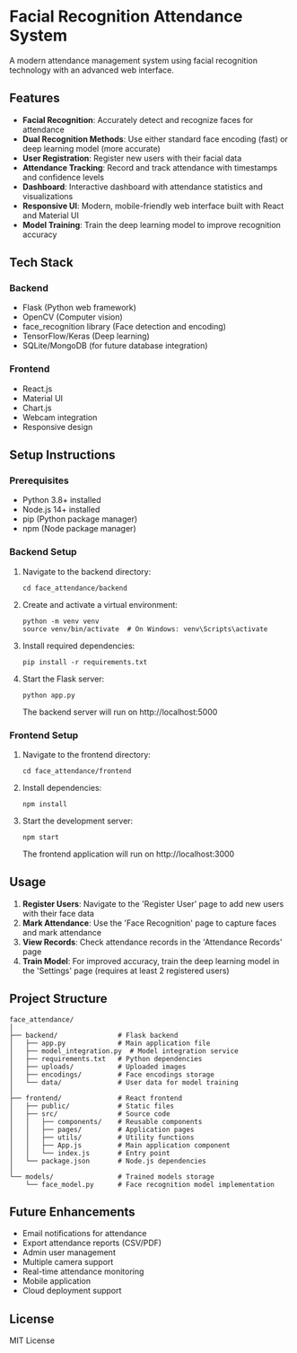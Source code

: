 # Facial Recognition Attendance System

A modern attendance management system using facial recognition technology with an advanced web interface.

## Features

- **Facial Recognition**: Accurately detect and recognize faces for attendance
- **Dual Recognition Methods**: Use either standard face encoding (fast) or deep learning model (more accurate) 
- **User Registration**: Register new users with their facial data
- **Attendance Tracking**: Record and track attendance with timestamps and confidence levels
- **Dashboard**: Interactive dashboard with attendance statistics and visualizations
- **Responsive UI**: Modern, mobile-friendly web interface built with React and Material UI
- **Model Training**: Train the deep learning model to improve recognition accuracy

## Tech Stack

### Backend
- Flask (Python web framework)
- OpenCV (Computer vision)
- face_recognition library (Face detection and encoding)
- TensorFlow/Keras (Deep learning)
- SQLite/MongoDB (for future database integration)

### Frontend
- React.js
- Material UI
- Chart.js
- Webcam integration
- Responsive design

## Setup Instructions

### Prerequisites
- Python 3.8+ installed
- Node.js 14+ installed
- pip (Python package manager)
- npm (Node package manager)

### Backend Setup

1. Navigate to the backend directory:
   ```
   cd face_attendance/backend
   ```

2. Create and activate a virtual environment:
   ```
   python -m venv venv
   source venv/bin/activate  # On Windows: venv\Scripts\activate
   ```

3. Install required dependencies:
   ```
   pip install -r requirements.txt
   ```

4. Start the Flask server:
   ```
   python app.py
   ```
   The backend server will run on http://localhost:5000

### Frontend Setup

1. Navigate to the frontend directory:
   ```
   cd face_attendance/frontend
   ```

2. Install dependencies:
   ```
   npm install
   ```

3. Start the development server:
   ```
   npm start
   ```
   The frontend application will run on http://localhost:3000

## Usage

1. **Register Users**: Navigate to the 'Register User' page to add new users with their face data
2. **Mark Attendance**: Use the 'Face Recognition' page to capture faces and mark attendance
3. **View Records**: Check attendance records in the 'Attendance Records' page
4. **Train Model**: For improved accuracy, train the deep learning model in the 'Settings' page (requires at least 2 registered users)

## Project Structure

```
face_attendance/
│
├── backend/               # Flask backend
│   ├── app.py             # Main application file
│   ├── model_integration.py  # Model integration service
│   ├── requirements.txt   # Python dependencies
│   ├── uploads/           # Uploaded images
│   ├── encodings/         # Face encodings storage
│   └── data/              # User data for model training
│
├── frontend/              # React frontend
│   ├── public/            # Static files
│   ├── src/               # Source code
│   │   ├── components/    # Reusable components
│   │   ├── pages/         # Application pages
│   │   ├── utils/         # Utility functions
│   │   ├── App.js         # Main application component
│   │   └── index.js       # Entry point
│   └── package.json       # Node.js dependencies
│
└── models/                # Trained models storage
    └── face_model.py      # Face recognition model implementation
```

## Future Enhancements

- Email notifications for attendance
- Export attendance reports (CSV/PDF)
- Admin user management
- Multiple camera support
- Real-time attendance monitoring
- Mobile application
- Cloud deployment support

## License

MIT License 